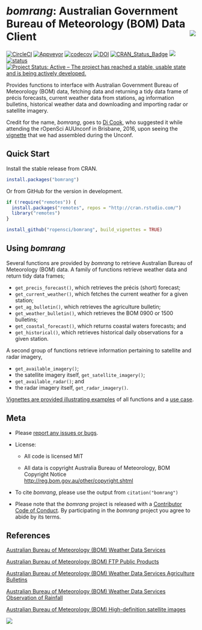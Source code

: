 _bomrang_: Australian Government Bureau of Meteorology (BOM) Data Client <img align="right" src="man/figures/logo.png">
================

[![CircleCI](https://circleci.com/gh/ropensci/bomrang.svg?style=shield)](https://circleci.com/gh/ropensci/bomrang) [![Appveyor](https://ci.appveyor.com/api/projects/status/au6p6qy1ah2lrtl5/branch/master?svg=true)](https://ci.appveyor.com/project/adamhsparks/bomrang/branch/master) [![codecov](https://codecov.io/gh/ropensci/bomrang/branch/master/graph/badge.svg)](https://codecov.io/gh/ropensci/bomrang) [![DOI](https://zenodo.org/badge/DOI/10.5281/zenodo.598301.svg)](https://doi.org/10.5281/zenodo.598301)
[![CRAN_Status_Badge](http://www.r-pkg.org/badges/version/bomrang)](https://cran.r-project.org/package=bomrang)
[![](https://badges.ropensci.org/121_status.svg)](https://github.com/ropensci/onboarding/issues/121)
[![status](http://joss.theoj.org/papers/350bf005bded599e4b0f3ac2acf138e8/status.svg)](http://joss.theoj.org/papers/350bf005bded599e4b0f3ac2acf138e8)
[![Project Status: Active – The project has reached a stable, usable state and is being actively developed.](http://www.repostatus.org/badges/latest/active.svg)](http://www.repostatus.org/#active)

Provides functions to interface with Australian Government Bureau of Meteorology
(BOM) data, fetching data and returning a tidy data frame of précis forecasts,
current weather data from stations, ag information bulletins, historical weather
data and downloading and importing radar or satellite imagery.

Credit for the name, *bomrang*, goes to [Di Cook](https://dicook.github.io), who
suggested it while attending the rOpenSci AUUnconf in Brisbane, 2016, upon
seeing the
[vignette](https://github.com/saundersk1/auunconf16/blob/master/Vignette_BOM.pdf)
that we had assembled during the Unconf.

Quick Start
-----------

Install the stable release from CRAN.

``` r
install.packages("bomrang")
```

Or from GitHub for the version in development.

``` r
if (!require("remotes")) {
  install.packages("remotes", repos = "http://cran.rstudio.com/")
  library("remotes")
}

install_github("ropensci/bomrang", build_vignettes = TRUE)
```

Using *bomrang*
---------------

Several functions are provided by *bomrang* to retrieve Australian Bureau of
Meteorology (BOM) data. A family of functions retrieve weather data and return
tidy data frames;
  - `get_precis_forecast()`, which retrieves the précis (short) forecast;
  - `get_current_weather()`, which fetches the current weather for a given
  station;
  - `get_ag_bulletin()`, which retrieves the agriculture bulletin;
  - `get_weather_bulletin()`, which retrieves the BOM 0900 or 1500 bulletins;
  - `get_coastal_forecast()`, which returns coastal waters forecasts; and
  - `get_historical()`, which retrieves historical daily observations for a given
station.

A second group of functions retrieve information pertaining to satellite
and radar imagery,
  - `get_available_imagery()`;
  -  the satellite imagery itself, `get_satellite_imagery()`;
  - `get_available_radar()`; and 
  - the radar imagery itself, `get_radar_imagery()`.
  
[Vignettes are provided illustrating examples](https://ropensci.github.io/bomrang/articles/bomrang.html)
of all functions and a [use case](https://ropensci.github.io/bomrang/articles/use_case.html).

Meta
----

-   Please
  [report any issues or bugs](https://github.com/ropensci/bomrang/issues).

-   License:
    - All code is licensed MIT

    - All data is copyright Australia Bureau of Meteorology, BOM Copyright
    Notice <br /><http://reg.bom.gov.au/other/copyright.shtml>

- To cite *bomrang*, please use the output from `citation("bomrang")`

- Please note that the *bomrang* project is released with a
[Contributor Code of Conduct](CONDUCT.md). By participating in the *bomrang*
project you agree to abide by its terms.

References
----------

[Australian Bureau of Meteorology (BOM) Weather Data Services](http://www.bom.gov.au/catalogue/data-feeds.shtml)

[Australian Bureau of Meteorology (BOM) FTP Public 
Products](http://www.bom.gov.au/catalogue/anon-ftp.shtml)

[Australian Bureau of Meteorology (BOM) Weather Data Services Agriculture Bulletins](http://www.bom.gov.au/catalogue/observations/about-agricultural.shtml)

[Australian Bureau of Meteorology (BOM) Weather Data Services Observation of Rainfall](http://www.bom.gov.au/climate/how/observations/rain-measure.shtml)

[Australian Bureau of Meteorology (BOM) High-definition satellite images](http://www.bom.gov.au/australia/satellite/index.shtml)


[![](http://ropensci.org/public_images/github_footer.png)](http://ropensci.org)
